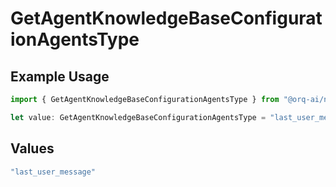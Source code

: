 # GetAgentKnowledgeBaseConfigurationAgentsType

## Example Usage

```typescript
import { GetAgentKnowledgeBaseConfigurationAgentsType } from "@orq-ai/node/models/operations";

let value: GetAgentKnowledgeBaseConfigurationAgentsType = "last_user_message";
```

## Values

```typescript
"last_user_message"
```